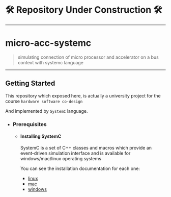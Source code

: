# **🛠️ Repository Under Construction 🛠️**

<hr />

# micro-acc-systemc
> simulating connection of micro processor and accelerator on a bus context with systemc language 

<hr />

## Getting Started
This repository which exposed here, is actually a university project for the course `hardware software co-design`

And implemented by `SystemC` language.

- ### Prerequisites
  - #### Installing SystemC
  
    SystemC is a set of C++ classes and macros which provide an event-driven simulation interface and is available for windows/mac/linux operating systems
    
    You can see the installation documentation for each one:
    
      - [linux]()
      - [mac]()
      - [windows]()
      
    
    
